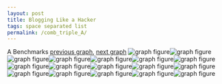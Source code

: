 ```yaml
---
layout: post
title: Blogging Like a Hacker
tags: space separated list
permalink: /comb_triple_A/
---
```


A Benchmarks
[previous graph](../multi_tuple_combination_JSOND-ROD/), [next graph](../comb_triple_AVL/)
<img src="./images/triple/A/A-AVL_box.png" alt="graph figure"><img src="./images/triple/A/A-A_box.png" alt="graph figure"><img src="./images/triple/A/A-CYPHERD_box.png" alt="graph figure"><img src="./images/triple/A/A-EGG_box.png" alt="graph figure"><img src="./images/triple/A/A-FACE_box.png" alt="graph figure"><img src="./images/triple/A/A-FLOYD_box.png" alt="graph figure"><img src="./images/triple/A/A-F_box.png" alt="graph figure"><img src="./images/triple/A/A-H_box.png" alt="graph figure"><img src="./images/triple/A/A-JSOND_box.png" alt="graph figure"><img src="./images/triple/A/A-K_box.png" alt="graph figure"><img src="./images/triple/A/A-O_box.png" alt="graph figure"><img src="./images/triple/A/A-PDFD_box.png" alt="graph figure"><img src="./images/triple/A/A-RB_box.png" alt="graph figure"><img src="./images/triple/A/A-ROD_box.png" alt="graph figure"><img src="./images/triple/A/A-SMATRIX_box.png" alt="graph figure"><img src="./images/triple/A/A-SORTD_box.png" alt="graph figure"><img src="./images/triple/A/A-ZB_box.png" alt="graph figure">